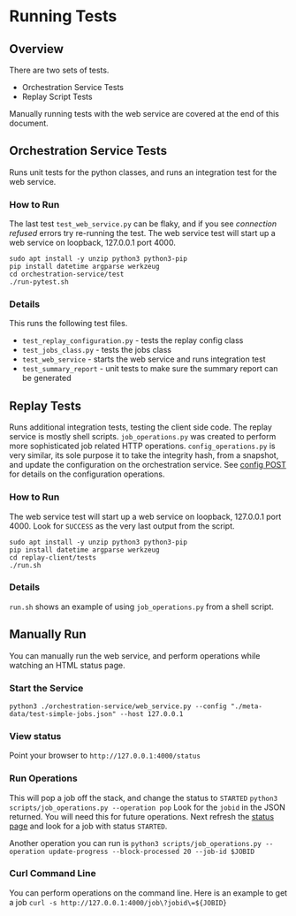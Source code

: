 # Running Tests

## Overview
There are two sets of tests.
- Orchestration Service Tests
- Replay Script Tests

Manually running tests with the web service are covered at the end of this document.

## Orchestration Service Tests

Runs unit tests for the python classes, and runs an integration test for the web service.

### How to Run

The last test `test_web_service.py` can be flaky, and if you see *connection refused* errors try re-running the test.
The web service test will start up a web service on loopback, 127.0.0.1 port 4000.

```
sudo apt install -y unzip python3 python3-pip
pip install datetime argparse werkzeug
cd orchestration-service/test
./run-pytest.sh
```

### Details
This runs the following test files.
- `test_replay_configuration.py` - tests the replay config class
- `test_jobs_class.py` - tests the jobs class
- `test_web_service` - starts the web service and runs integration test
- `test_summary_report` - unit tests to make sure the summary report can be generated

## Replay Tests
Runs additional integration tests, testing the client side code. The replay service is mostly shell scripts. `job_operations.py` was created to perform more sophisticated job related HTTP operations. `config_operations.py` is very similar, its sole purpose it to take the integrity hash, from a snapshot, and update the configuration on the orchestration service. See [config POST](https://github.com/eosnetworkfoundation/replay-test/blob/main/docs/http-service-calls.md#post-2) for details on the configuration operations.

### How to Run
The web service test will start up a web service on loopback, 127.0.0.1 port 4000.
Look for `SUCCESS` as the very last output from the script.

```
sudo apt install -y unzip python3 python3-pip
pip install datetime argparse werkzeug
cd replay-client/tests
./run.sh
```

### Details
`run.sh` shows an example of using `job_operations.py` from a shell script.

## Manually Run
You can manually run the web service, and perform operations while watching an HTML status page.

### Start the Service
`python3 ./orchestration-service/web_service.py --config "./meta-data/test-simple-jobs.json" --host 127.0.0.1`

### View status
Point your browser to `http://127.0.0.1:4000/status`

### Run Operations
This will pop a job off the stack, and change the status to `STARTED`
`python3 scripts/job_operations.py --operation pop`
Look for the `jobid` in the JSON returned. You will need this for future operations.
Next refresh the [status page](http://127.0.0.1:4000/status) and look for a job with status `STARTED`.

Another operation you can run is
`python3 scripts/job_operations.py --operation update-progress --block-processed 20 --job-id $JOBID`

### Curl Command Line
You can perform operations on the command line. Here is an example to get a job
`curl -s http://127.0.0.1:4000/job\?jobid\=${JOBID}`
